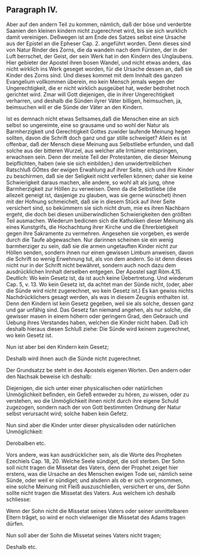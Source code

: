 <!-- Seite 156 -->
<!-- content-0122.xml -->

Paragraph IV.
-------------

Aber auf den andern Teil zu kommen, nämlich,
daß der böse und verderbte Saanien den kleinen
kindern nicht zugerechnet wird, bis sie sich
wurklich damit vereinigen. Deßwegen ist am Ende
des Satzes selbst eine Ursache aus der Epistel an die
Epheser Cap. 2. angeführt worden. Denn dieses sind
von Natur Rinder des Zorns, die da wandeln nach
dem Fürsten, der in der Luft berrschet, der Geist, der
sein Werk hat in den Kindern des Unglaubens. Hier
gebieter der Apostel ihren bosen Wandel, und nicht etwas
anders, das nicht wirklich ins Werk geseget worden,
für die Ursache dessen an, daß sie Kinder des Zorns
sind. Und dieses kommet mit dem Innhalt des ganzen
Evangelium vollkommen überein, mo kein Mensch jemals
wegen der Ungerechtigkeit, die er nicht wirklich ausgeübet
hat, weder bedrohet noch gerichtet wird. Zmar
will Gott diejenigen, die in ihrer Ungerechtigkeit verharren,
und deshalb die Sünden ilyrer Väter billigen,
heimsuchen, ja, beimsuchen will er die Sünde der Väter
an den Kindern.

Ist es demnach nicht etwas Seltsames,daß die Menschen
eine an sich selbst so ungereimte, eine so grausame
und so wohl der Natur als Barmherzigkeit und Gerechtigkeit
Gottes zuwider laufende Meinung hegen sollten,
davon die Schrift doch ganz und gar stille schweiget?
Allein es ist offenbar, daß der Mensch diese Meinung
aus Selbstliebe erfunden, und daß solche aus der
bitteren Wurzel, aus welcher alle Irrtümer entspringen,
erwachsen sein. Denn der meiste Teil der Protestanten,
die dieser Meinung beipflichten, haben (wie
sie sich einbilden,) den unwidertreiblichen Ratschluß
GÖttes der ewigen Erwahlung auf ihrer Seite, sich
und ihre Kinder zu beschirmen, daß sie der Seligkeit
nicht verfellen können; daher sie keine Schwierigkeit
daraus machen, alle andere, so wohl alt als jung, ohne<!-- Seite 157 -->
Barmherzigkeit zur Höllen zu verweisen. Denn da die
Selbstliebe (die allezeit geneigt ist, dasjenige zu glauben,
was sie gerne wünschet) ihnen mit der Hofnung
schmeichelt, daß sie in diesem Stück auf ihrer Seite versichert
sind, so bekümmern sie sich nicht drum, mie es ihren
Nachbarn ergeht, die doch bei diesen unüberwindlichen
Schwierigkeiten den größten Teil ausmachen.
Wiederum bedicnen sich die Katholiken dieser Meinung
als eines Kunstgrifs, die Hochachtung ihrer Kirche und
die Ehrerbietigkeit gegen ihre Sakramente zu vermehren.
Angesehen sie vorgeben, es werde durch die Taufe
abgewaschen. Nur darinnen scheinen sie ein wenig
barmherziger zu sein, daß sie die armen ungetauften
Kinder nicht zur Höllen senden, sondern ihnen nur einen
gewissen Limbum anweisen, davon die Schrift so
wenig Erwehnung tut, als von dem andern. So ist
denn dieses nicht nur in der Schrift nicht bewähret, sondern
auch noch dazu dem ausdrücklichen Innhalt derselben
entgegen. Der Apostel sagt Röm.4,15. Deutlich:
Wo kein Gesetz ist, da ist auch keine Üebertretung.
Und wiederum Cap. 5, v. 13. Wo kein
Gesetz ist, da achtet man der Sünde nicht, (oder,
aber die Sünde wird nicht zugerechnet, wo kein
Gesetz ist.) Es kan gewiss nichts Nachdrücklichers gesagt
werden, als was in diesem Zeugnis enthalten ist.
Denn den Kindern ist kein Gesetz gegeben, weil sie als
solche, dessen ganz und gar unfähig sind. Das Gesetz
fan niemand angehen, als nur solche, die gewisser masen
in einem höhern oder geringern Grad, den Gebrauch und
Uebung ihres Verstandes haben, welchen die Kinder
nicht haben. Daß ich deshalb hieraus diesen Schluß ziehe:
Die Sünde wird keinem zugerechnet, wo kein
Gesetz ist.

Nun ist aber bei den Kindern kein Gesetz;

Deshalb
 wird ihnen auch die Sünde nicht zugerechnet.<!-- Seite 158 -->

Der Grundsatzz be steht in des Apostels eigenen
Worten. Den andern oder den Nachsak beweise ich
deshalb:

Diejenigen, die sich unter einer physicalischen oder
natürlichen Unmöglichkeit befinden, ein Gefeß entweder
zu hören, zu wissen, oder zu verstehen, wo die Unmöglichkeit
ihnen nicht durch ihre eigene Schuld zugezogen,
sondern nach der von Gott bestimmten Ordnung der
Natur selbst verursacht wird; solche haben kein Gefetz.

Nun sind aber die Kinder unter dieser physicalisden
oder natürlichen Unmöglichkeit:

Derobalben etc.

Vors andere, was kan ausdrücklicher sein, als die
Worte des Propheten Ezechiels Cap. 18, 20. Welche
Seele sündiget, die soll sterben. Der Sohn
soll nicht tragen die Missetat des Vaters, denn
der Prophet zeiget hier erstens, was die Ursache an des
Menschen ewigen Tode sei, nämlich seine Sünde, oder
weil er sündiget; und alsdenn als ob er sich vorgenommen,
eine solche Meinung mit Fleiß auszuschließen,
versichert er uns, der Sohn sollte nicht tragen die Missetat
des Vaters. Aus welchem ich deshalb schliesse:

Wenn der Sohn nicht die Missetat seines Vaters
oder seiner unınittelbaren Eltern tråget, so wird er noch
vielweniger die Missetat des Adams tragen dürfen.

Nun soll aber der Sohn die Missetat seines Vaters
nicht tragen;

Deshalb
 etc.
